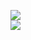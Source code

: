 [![](https://img.shields.io/badge/Made%20With-Github%20Spray-lightgrey.svg?style=for-the-badge&logo=github)](https://github.com/Annihil/github-spray#3603)  
[![](https://i.imgur.com/2DrTn0Z.gif)](https://github.com/Annihil/github-spray)